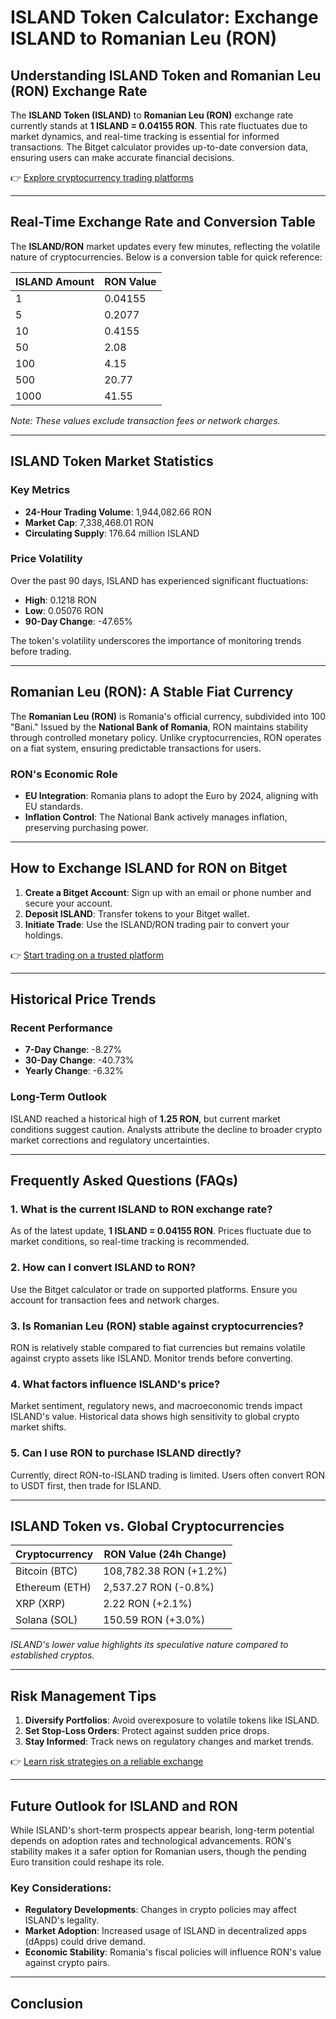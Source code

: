 # ISLAND Token Calculator: Exchange ISLAND to Romanian Leu (RON)

## Understanding ISLAND Token and Romanian Leu (RON) Exchange Rate

The **ISLAND Token (ISLAND)** to **Romanian Leu (RON)** exchange rate currently stands at **1 ISLAND = 0.04155 RON**. This rate fluctuates due to market dynamics, and real-time tracking is essential for informed transactions. The Bitget calculator provides up-to-date conversion data, ensuring users can make accurate financial decisions.

👉 [Explore cryptocurrency trading platforms](https://bit.ly/okx-bonus)

---

## Real-Time Exchange Rate and Conversion Table

The **ISLAND/RON** market updates every few minutes, reflecting the volatile nature of cryptocurrencies. Below is a conversion table for quick reference:

| **ISLAND Amount** | **RON Value** |
|-------------------|---------------|
| 1                 | 0.04155       |
| 5                 | 0.2077        |
| 10                | 0.4155        |
| 50                | 2.08          |
| 100               | 4.15          |
| 500               | 20.77         |
| 1000              | 41.55         |

*Note: These values exclude transaction fees or network charges.*

---

## ISLAND Token Market Statistics

### Key Metrics
- **24-Hour Trading Volume**: 1,944,082.66 RON  
- **Market Cap**: 7,338,468.01 RON  
- **Circulating Supply**: 176.64 million ISLAND  

### Price Volatility
Over the past 90 days, ISLAND has experienced significant fluctuations:
- **High**: 0.1218 RON  
- **Low**: 0.05076 RON  
- **90-Day Change**: -47.65%  

The token's volatility underscores the importance of monitoring trends before trading.

---

## Romanian Leu (RON): A Stable Fiat Currency

The **Romanian Leu (RON)** is Romania's official currency, subdivided into 100 "Bani." Issued by the **National Bank of Romania**, RON maintains stability through controlled monetary policy. Unlike cryptocurrencies, RON operates on a fiat system, ensuring predictable transactions for users.

### RON's Economic Role
- **EU Integration**: Romania plans to adopt the Euro by 2024, aligning with EU standards.  
- **Inflation Control**: The National Bank actively manages inflation, preserving purchasing power.  

---

## How to Exchange ISLAND for RON on Bitget

1. **Create a Bitget Account**: Sign up with an email or phone number and secure your account.  
2. **Deposit ISLAND**: Transfer tokens to your Bitget wallet.  
3. **Initiate Trade**: Use the ISLAND/RON trading pair to convert your holdings.  

👉 [Start trading on a trusted platform](https://bit.ly/okx-bonus)

---

## Historical Price Trends

### Recent Performance
- **7-Day Change**: -8.27%  
- **30-Day Change**: -40.73%  
- **Yearly Change**: -6.32%  

### Long-Term Outlook
ISLAND reached a historical high of **1.25 RON**, but current market conditions suggest caution. Analysts attribute the decline to broader crypto market corrections and regulatory uncertainties.

---

## Frequently Asked Questions (FAQs)

### 1. What is the current ISLAND to RON exchange rate?  
As of the latest update, **1 ISLAND = 0.04155 RON**. Prices fluctuate due to market conditions, so real-time tracking is recommended.

### 2. How can I convert ISLAND to RON?  
Use the Bitget calculator or trade on supported platforms. Ensure you account for transaction fees and network charges.

### 3. Is Romanian Leu (RON) stable against cryptocurrencies?  
RON is relatively stable compared to fiat currencies but remains volatile against crypto assets like ISLAND. Monitor trends before converting.

### 4. What factors influence ISLAND's price?  
Market sentiment, regulatory news, and macroeconomic trends impact ISLAND's value. Historical data shows high sensitivity to global crypto market shifts.

### 5. Can I use RON to purchase ISLAND directly?  
Currently, direct RON-to-ISLAND trading is limited. Users often convert RON to USDT first, then trade for ISLAND.

---

## ISLAND Token vs. Global Cryptocurrencies

| **Cryptocurrency** | **RON Value (24h Change)** |
|--------------------|----------------------------|
| Bitcoin (BTC)      | 108,782.38 RON (+1.2%)     |
| Ethereum (ETH)     | 2,537.27 RON (-0.8%)       |
| XRP (XRP)          | 2.22 RON (+2.1%)           |
| Solana (SOL)       | 150.59 RON (+3.0%)         |

*ISLAND's lower value highlights its speculative nature compared to established cryptos.*

---

## Risk Management Tips

1. **Diversify Portfolios**: Avoid overexposure to volatile tokens like ISLAND.  
2. **Set Stop-Loss Orders**: Protect against sudden price drops.  
3. **Stay Informed**: Track news on regulatory changes and market trends.  

👉 [Learn risk strategies on a reliable exchange](https://bit.ly/okx-bonus)

---

## Future Outlook for ISLAND and RON

While ISLAND's short-term prospects appear bearish, long-term potential depends on adoption rates and technological advancements. RON's stability makes it a safer option for Romanian users, though the pending Euro transition could reshape its role.

### Key Considerations:
- **Regulatory Developments**: Changes in crypto policies may affect ISLAND's legality.  
- **Market Adoption**: Increased usage of ISLAND in decentralized apps (dApps) could drive demand.  
- **Economic Stability**: Romania's fiscal policies will influence RON's value against crypto pairs.  

---

## Conclusion

